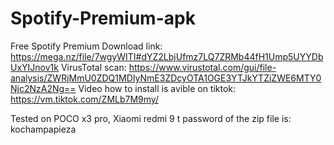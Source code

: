 # Spotify-Premium-apk
Free Spotify Premium 
Download link: https://mega.nz/file/7wgyWITI#dYZ2LbjUfmz7LQ7ZRMb44fH1Ump5UYYDbUxYIJnov1k
VirusTotal scan: https://www.virustotal.com/gui/file-analysis/ZWRjMmU0ZDQ1MDIyNmE3ZDcyOTA1OGE3YTJkYTZiZWE6MTY0Njc2NzA2Ng==
Video how to install is avible on tiktok: https://vm.tiktok.com/ZMLb7M9my/

 Tested on POCO x3 pro, Xiaomi redmi 9 t
password of the zip file is: kochampapieza
